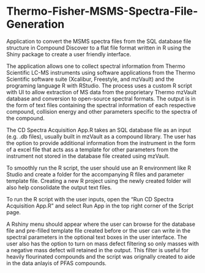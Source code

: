 # Thermo-Fisher-MSMS-Spectra-File-Generation
Application to convert the MSMS spectra files from the SQL database file structure in Compound Discover to a flat file format written in R using the Shiny package to create a user friendly interface.

The application allows one to collect spectral information from Thermo Scientific LC-MS instruments using software applications from the Thermo Scientific software suite (Xcalibur, Freestyle, and mzVault) and the programing language R with RStudio. The process uses a custom R script with UI to allow extraction of MS data from the proprietary Thermo mzVault database and conversion to open-source spectral formats. The output is in the form of text files containing the spectral information of each respective compound, collision energy and other parameters specific to the spectra of the compound.

The CD Spectra Acquisition App.R takes an SQL database file as an input (e.g. .db files), usually built in mzVault as a compound library. The user has the option to provide additional information from the instrument in the form of a excel file that acts ass a template for other parameters from the instrument not stored in the database file created using mzVault. 

To smoothly run the R script, the user should use an R environment like R Studio and create a folder for the accompanying R files and parameter template file. Creating a new R project using the newly created folder will also help consolidate the output text files. 

To run the R script with the user inputs, open the “Run CD Spectra Acquisition App.R” and select Run App in the top right corner of the Script page.

A Rshiny menu should appear where the user can browse for the database file and pre-filled template file created before or the user can write in the spectral parameters in the optional text boxes in the user interface. The user also has the option to turn on mass defect filtering so only masses with a negative mass defect will retained in the output. This filter is useful for heavily flourinated compounds and the script was orignally created to aide in the data anlayis of PFAS compounds.
